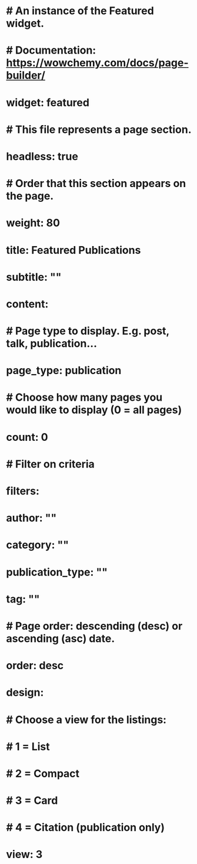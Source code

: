 <!-- --- -->
# # An instance of the Featured widget.
# # Documentation: https://wowchemy.com/docs/page-builder/
# widget: featured

# # This file represents a page section.
# headless: true

# # Order that this section appears on the page.
# weight: 80

# title: Featured Publications
# subtitle: ""

# content:
#   # Page type to display. E.g. post, talk, publication...
#   page_type: publication
#   # Choose how many pages you would like to display (0 = all pages)
#   count: 0
#   # Filter on criteria
#   filters:
#     author: ""
#     category: ""
#     publication_type: ""
#     tag: ""
#   # Page order: descending (desc) or ascending (asc) date.
#   order: desc

# design:
#   # Choose a view for the listings:
#   #   1 = List
#   #   2 = Compact
#   #   3 = Card
#   #   4 = Citation (publication only)
#   view: 3
<!-- --- -->
